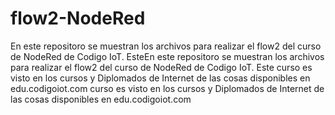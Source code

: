 # flow2-NodeRed
En este repositoro se muestran los archivos para realizar el flow2 del curso de NodeRed de Codigo IoT. EsteEn este repositoro se muestran los archivos para realizar el flow2 del curso de NodeRed de Codigo IoT. Este curso es visto en los cursos y Diplomados de Internet de las cosas disponibles en edu.codigoiot.com curso es visto en los cursos y Diplomados de Internet de las cosas disponibles en edu.codigoiot.com

